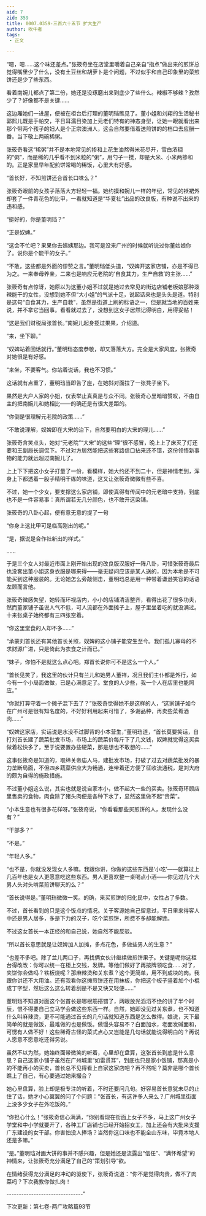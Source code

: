 ```yaml
---
aid: 7
zid: 359
title: 0007.0359-三百六十五节 扩大生产
author: 吹牛者
tags: 
 - 正文

---
```




“嗯，嗯……这个味还差点。”张筱奇坐在店堂里嚼着自己亲自“指点”做出来的煎饼总觉得嘴里少了什么，没有土豆丝和胡萝卜是个问题，不过似乎和自己印象里的菜煎饼还是少了些东西。

看着南婉儿都点了第二份，她还是没琢磨出来到底少了些什么。辣椒不够辣？孜然少了？好像都不是关键……

这边厢她们一进屋，便被在柜台后打理的董明珰瞧见了。董小姐和刘翔的生活秘书郭熙儿既是手帕交，平日耳濡目染加上元老们特有的神态身型，让她一眼就看出来那个带两个孩子的妇人是个正宗澳洲人，这会自然要借着送煎饼的的档口去应酬一番。当下敬上两碗稀粥。

张筱奇看这“稀粥”并不是本地常见的掺和上花生油熬得米花尽开，雪白浓稠的“粥”，而是稀的几乎看不到米粒的“粥”，用勺子一搅，却是大米、小米两掺和的。正是家里早年配煎饼常喝的稀饭，心里大有好感。

“首长好，不知煎饼还合首长口味么？”

张筱奇眼前的女孩子落落大方轻轻一福。她约摸和婉儿一样的年纪，常见的袄裙外却套了一件青花色的比甲，一看就知道是“华夏社”出品的改良版，有种说不出来的违和感。

“挺好的，你是董明珰？”

“正是奴婢。”

“这会不忙吧？果果你去姨姨那边。我可是没来广州的时候就听说过你董姑娘你了。说你是个能干的女子。”

“不敢，这些都是外面的谬赞之言。”董明珰低头道，“奴婢开这家店铺，亦是不得已为之。一来奉母养亲，二来也是响应元老院的‘自食其力，生产自救’的主张……”

张筱奇有点惊讶，她原以为这董小姐不过就是她过去常见的街边店铺老板娘那种泼辣能干的女性，没想到她不但“大小姐”的气派十足，说起话来也是头头是道。特别是这句“自食其力，生产自救”，虽然是街道上刷的标语之一，但是就当地的百姓来说，并不拿它当回事。看看就过去了，没想到这女子居然记得明白，用得妥贴！

“这是我们财税局张首长。”南婉儿起身揽过果果，介绍道。

“来，坐下聊。”

“奴婢站着回话就行。”董明珰态度恭敬，却又落落大方。完全是大家风度，张筱奇对她很是有好感。

“来坐，不要客气。你站着说话，我也不习惯。”

这话就有点重了，董明珰当即告了座，在她斜对面拉了一张凳子坐下。

果然是大户人家的小姐，仪表举止真真是与众不同。张筱奇心里暗暗赞叹，不由自主的把南婉儿和她相比――的确还是有很大差距的。

“你倒是很理解元老院的政策……”

“不敢说理解，奴婢即在大宋的治下，自然要明白的大宋的理儿……”

张筱奇含笑点头，她对“元老院”“大宋”的这些“理”很不感冒，晚上上了床灭了灯还要和王副局长调侃下。不过对方居然能把这些套路信口拈来还不错，这份领悟新事物的能力就远超过南婉儿了。

上上下下把这小女子打量了一份，看模样，她大约还不到二十，但是神情老到，浑身上下都透着一股子精明干练的味道，这又让张筱奇微微有些不喜。

不过，她一个少女，要支撑这么家店铺，即使真得有传闻中的元老暗中支持，到底也不是一件容易事：真所谓若无几分颜色，也不敢开这染铺。

张筱奇的八卦心起，便有意无意的提了一句

“你身上这比甲可是临高刚出的呢。”

“是，据说是合作社新出的样式。”

……

于是三个女人对最近市面上刚开始出现的改良版汉服好一阵八卦，可惜张筱奇最后也没套出董小姐这身衣服是哪来得――毫无疑问应该是某人送的，因为本地是不可能买到这种服装的。无论她怎么旁敲侧击，董明珰总是用一种带着谦逊笑容的话语左顾而言他。

张筱奇微感失望，她转而环视店内，小小的店铺清洁整齐，看得出花了很多功夫，然而董家铺子虽说人气不低，可人流都在外面摊子上，屋子里坐着吃的就没满过。十来张桌子始终都有三四张空着。

“你这里堂食的人却不多……”

“承蒙刘首长还有其他首长关照，奴婢的这小铺子能安生至今。我们孤儿寡母的不求财源广进，只是倚此为衣食之计而已。”

“妹子，你怕不是就这么点心吧。郑首长说你可不是这么一个人。”

“首长见笑了，我这里的伙计只有兰儿和她男人董祥，况且我们主仆都是外行，如今有一个小局面做做，已是心满意足了。堂食的人少些，我一个人在店里也能照应。”

“你就打算守着一个摊子混下去了？”张筱奇觉得她不是这样的人，“这家铺子如今在广州可是很有知名度的，不好好利用起来可惜了，多谢品种，再卖些菜肴酒肉……”

“奴婢这家店，实话说是水没不过脚背的小本营生，”董明珰道，“首长莫要笑话，自打刘首长建了蔬菜批发市场，市场上的蔬菜价每斤下了几文钱，奴婢就觉得这买卖做着松快多了，至于说要置办些硬菜，那是想也不敢想的……”

这事张筱奇是知道的，取缔关帝庙人马，建批发市场，打破了过去对蔬菜批发的暴力垄断局面，不但四乡蔬菜供应大为畅通，连带着还方便了征收流通税，是刘大府的颇为自得的施政措施。

不过董小姐这么说，其实也就是说自家本小，做不起大一些的买卖。张筱奇环顾店里售卖的食物，肉食除了猪头肉便是各种下水了，显然这里做不起“贵菜”。

“小本生意也有很多花样呀。”张筱奇说，“你看看那些买煎饼的人，发现什么没有？”

“干部多？”

“不是。”

“年轻人多。”

“也不是，你就没发现女人多嘛。我跟你讲，你做的这些东西是‘小吃’――就算过上几百年也是女人更愿意吃这些东西。男人更喜欢整一桌喝点小酒――你见过几个大男人头对头啃菜煎饼聊天的么？”

“首长说得是。”董明珰微微一笑。的确，来买煎饼的归化民中，女性占了多数。

不过，首长看到的只是这个饭点的情况。关于客源她自己留意过，平日里来得客人中还是男人居多，多是下力的汉子，吃个菜煎饼，所费不多却能解馋。

不过这女首长一本正经的和自己说，她自然不能反驳。

“所以首长意思就是让奴婢加人加摊，多点花色，多做些男人的生意？”

“也差不多吧。除了兰儿两口子，再找俩女伙计继续做煎饼果子。关键是呢你这柜台得改改：你可以统一在柜上交钱，发牌。等他们做好了再按牌领吃食……对了，夹饼你会做吗？铁板烧呢？那麻辣烫和关东煮？这个更简单，用不到成块的肉。我跟你讲还不大用油。还有我看你这摊煎饼还在用抹板，你把这个板子竖着加个小棍成丁字型，然后这么这么转着刮是不是又快又轻便……”

董明珰不知道对面这个张首长是哪根筋搭错了，两眼放光滔滔不绝的讲了半个时辰，恨不得要自己立马学会做这些东西一样。自然，她即没见过关东煮，也不知道什么叫麻辣烫，更不可能通过首长的几句话就知道东西是怎么做得。娘说，天下最简单的就是做饭，最难做的也是做饭。做馒头容易不？白面加水，老面发碱面和，可愣有人做不好！这些稀奇古怪的菜式点心又岂能是几句话就能说得明白的？再说人愿意不愿意吃还得另说。

虽然不以为然，她始终面带微笑的听着，心里却在盘算，这张首长到底是什么意思？自己这家小铺子虽然在广州城里“如雷贯耳”，到底也只是家小饭铺，那真是小的不能再小的买卖，首长总不见得看上自家这家店吧？再不然呢？莫非是哪个首长瞧上了自己，有心要通过她来撮合？

她心里盘算，脸上却是极专注的听着，不时还要问几句。好容易首长意犹未尽的止住了话，她才小心翼翼的问了个问题：“张首长，有这许多人来么？广州城里街面上没多少女子在外吃饭的。”

“你担心什么！”张筱奇信心满满，“你别看现在街面上女子不多，马上这广州女子学堂和中小学就要开了，各种工厂店铺也已经开始招女工，加上还会有大批来支援广东建设的女干部。你害怕没人捧场？当然你这口味也不能全山东味，毕竟本地人还是多嘛。”

“是。”董明珰对画大饼的事并不感兴趣，但是她还是流露出“信任”、“满怀希望”的神情来，让张筱奇充分满足了自己的“策划引导”欲。

在情绪获得充分满足的冲动的驱使下，张筱奇说道：“你不是觉得肉贵，做不了肉菜吗？下次我教你做扎肉！

-------------------------------”

下次更新：第七卷-两广攻略篇93节




